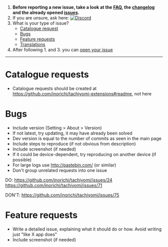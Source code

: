 1. **Before reporting a new issue, take a look at the [FAQ](https://tachiyomi.org/help/faq/), the [changelog](https://github.com/inorichi/tachiyomi/releases) and the already opened [issues](https://github.com/inorichi/tachiyomi/issues).**
2. If you are unsure, ask here: [![Discord](https://img.shields.io/discord/349436576037732353.svg)](https://discord.gg/tachiyomi)
3. What is your type of issue?
    * [Catalogue request](#catalogue-requests)
    * [Bugs](#bugs)
    * [Feature requests](#feature-requests)
    * [Translations](https://tachiyomi.org/help/contribution/#translation)
4. After following 1. and 3. you can [open your issue](https://github.com/inorichi/tachiyomi/issues/new)

***

# Catalogue requests

* Catalogue requests should be created at https://github.com/inorichi/tachiyomi-extensions#readme, not here

# Bugs
* Include version (Setting > About > Version)
 * If not latest, try updating, it may have already been solved
 * Dev version is equal to the number of commits as seen in the main page
* Include steps to reproduce (if not obvious from description)
* Include screenshot (if needed)
* If it could be device-dependent, try reproducing on another device (if possible)
* For large logs use http://pastebin.com/ (or similar)
* Don't group unrelated requests into one issue

DO: https://github.com/inorichi/tachiyomi/issues/24 https://github.com/inorichi/tachiyomi/issues/71

DON'T: https://github.com/inorichi/tachiyomi/issues/75

# Feature requests

* Write a detailed issue, explaining what it should do or how. Avoid writing just "like X app does"
* Include screenshot (if needed)
